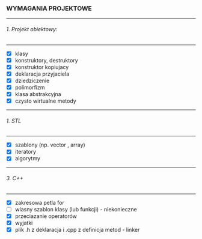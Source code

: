 ### WYMAGANIA PROJEKTOWE

---
###### 1. Projekt obiektowy:
---

- [x] klasy
- [x] konstruktory, destruktory
- [x] konstruktor kopiujacy
- [x] deklaracja przyjaciela
- [x] dziedziczenie
- [x] polimorfizm
- [x] klasa abstrakcyjna
- [x] czysto wirtualne metody

---
###### 1. STL
---

- [x] szablony (np. vector , array)
- [x] iteratory
- [x] algorytmy

---
###### 3. C++
---
- [x] zakresowa petla for
- [ ] wlasny szablon klasy (lub funkcji) - niekonieczne
- [x] przeciazanie operatorów
- [x] wyjatki
- [x] plik .h z deklaracja i .cpp z definicja metod - linker